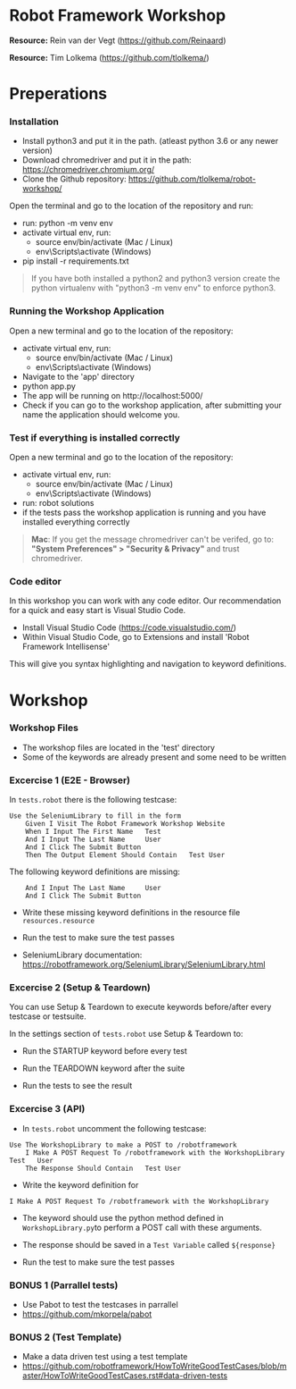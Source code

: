 # Robot Framework Workshop

**Resource:** Rein van der Vegt (https://github.com/Reinaard)

**Resource:** Tim Lolkema (https://github.com/tlolkema/)


# Preperations

### Installation

- Install python3 and put it in the path. (atleast python 3.6 or any newer version)
- Download chromedriver and put it in the path: https://chromedriver.chromium.org/
- Clone the Github repository: https://github.com/tlolkema/robot-workshop/

Open the terminal and go to the location of the repository and run:
- run: python -m venv env
- activate virtual env, run:
    - source env/bin/activate (Mac / Linux)
    - env\Scripts\activate (Windows)
- pip install -r requirements.txt


> If you have both installed a python2 and python3 version create the python virtualenv with "python3 -m venv env" to enforce python3.


### Running the Workshop Application

Open a new terminal and go to the location of the repository:
- activate virtual env, run:
    - source env/bin/activate (Mac / Linux)
    - env\Scripts\activate (Windows)
- Navigate to the 'app' directory
- python app.py
- The app will be running on http://localhost:5000/
- Check if you can go to the workshop application, after submitting your name the application should welcome you.


### Test if everything is installed correctly

Open a new terminal and go to the location of the repository:
- activate virtual env, run:
    - source env/bin/activate (Mac / Linux)
    - env\Scripts\activate (Windows)
- run: robot solutions
- if the tests pass the workshop application is running and you have installed everything correctly

> **Mac**: If you get the message chromedriver can't be verifed, go to: **"System Preferences" > "Security & Privacy"** and trust chromedriver. 


### Code editor

In this workshop you can work with any code editor.
Our recommendation for a quick and easy start is Visual Studio Code.

- Install Visual Studio Code (https://code.visualstudio.com/)
- Within Visual Studio Code, go to Extensions and install 'Robot Framework Intellisense'

This will give you syntax highlighting and navigation to keyword definitions.


# Workshop

### Workshop Files

- The workshop files are located in the 'test' directory
- Some of the keywords are already present and some need to be written


### Excercise 1 (E2E - Browser)

In ``tests.robot`` there is the following testcase:

```robotframework
Use the SeleniumLibrary to fill in the form
    Given I Visit The Robot Framework Workshop Website
    When I Input The First Name   Test
    And I Input The Last Name     User
    And I Click The Submit Button
    Then The Output Element Should Contain   Test User
```

The following keyword definitions are missing:

```robotframework
    And I Input The Last Name     User
    And I Click The Submit Button
```
    
- Write these missing keyword definitions in the resource file ``resources.resource``
- Run the test to make sure the test passes

- SeleniumLibrary documentation:
    https://robotframework.org/SeleniumLibrary/SeleniumLibrary.html


### Excercise 2 (Setup & Teardown)

You can use Setup & Teardown to execute keywords before/after every testcase or testsuite.

In the settings section of ``tests.robot`` use Setup & Teardown to:
- Run the STARTUP keyword before every test
- Run the TEARDOWN keyword after the suite

- Run the tests to see the result


### Excercise 3 (API)

- In ``tests.robot`` uncomment the following testcase:

```robotframework
Use The WorkshopLibrary to make a POST to /robotframework
    I Make A POST Request To /robotframework with the WorkshopLibrary   Test   User
    The Response Should Contain   Test User
```

- Write the keyword definition for 
```robotframework
I Make A POST Request To /robotframework with the WorkshopLibrary
```

- The keyword should use the python method defined in ``WorkshopLibrary.py``to perform a POST call with these arguments.
- The response should be saved in a ``Test Variable`` called ``${response}``

- Run the test to make sure the test passes


### BONUS 1 (Parrallel tests)

- Use Pabot to test the testcases in parrallel
- https://github.com/mkorpela/pabot


### BONUS 2 (Test Template)

- Make a data driven test using a test template
- https://github.com/robotframework/HowToWriteGoodTestCases/blob/master/HowToWriteGoodTestCases.rst#data-driven-tests
